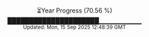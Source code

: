 <p align="center">
⏳Year Progress (70.56 %) <br>
█████████████████████▁▁▁▁▁▁▁▁▁ <br>
<sub>Updated: Mon, 15 Sep 2025 12:48:39 GMT</sub>
</p>

